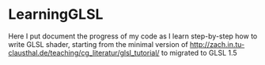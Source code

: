 LearningGLSL
============

Here I put document the progress of my code as I learn step-by-step how to write GLSL shader, starting from the minimal version of http://zach.in.tu-clausthal.de/teaching/cg_literatur/glsl_tutorial/ to migrated to GLSL 1.5

